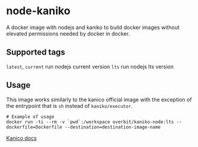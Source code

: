 # node-kaniko
A docker image with nodejs and kaniko to build docker images without elevated permissions needed by docker in docker. 

## Supported tags 

`latest`, `current` run nodejs current version
`lts` run nodejs lts version

## Usage

This image works similarly to the kanico official image with the exception of the entrypoint that is `sh` instead of `kaniko/executor`.

```sh-session
# Example of usage
docker run -ti --rm -v `pwd`:/workspace overbit/kaniko-node:lts --dockerfile=Dockerfile --destination=destination-image-name
```

[Kanico docs](https://github.com/GoogleContainerTools/kaniko)